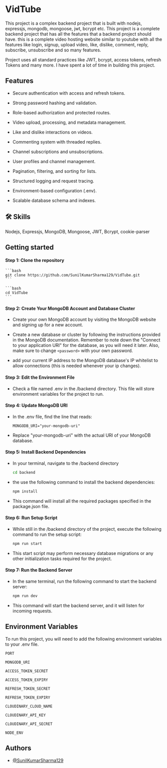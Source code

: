 # VidTube

This project is a complex backend project that is built with nodejs, expressjs, mongodb, mongoose, jwt, bcrypt etc. This project is a complete backend project that has all the features that a backend project should have. this is a complete video hosting website similar to youtube with all the features like login, signup, upload video, like, dislike, comment, reply, subscribe, unsubscribe and so many features.

Project uses all standard practices like JWT, bcrypt, access tokens, refresh Tokens and many more. I have spent a lot of time in building this project.

## Features

- Secure authentication with access and refresh tokens.

- Strong password hashing and validation.

- Role-based authorization and protected routes.

- Video upload, processing, and metadata management.

- Like and dislike interactions on videos.

- Commenting system with threaded replies.

- Channel subscriptions and unsubscriptions.

- User profiles and channel management.

- Pagination, filtering, and sorting for lists.

- Structured logging and request tracing.

- Environment-based configuration (.env).

- Scalable database schema and indexes.

## 🛠 Skills
Nodejs, Expressjs, MongoDB, Mongoose, JWT, Bcrypt, cookie-parser



## Getting started
#### Step 1: Clone the repository

    ```bash
    git clone https://github.com/SunilKumarSharma129/VidTube.git
    ```

    ```bash
    cd VidTube
    ```

#### Step 2: Create Your MongoDB Account and Database Cluster

- Create your own MongoDB account by visiting the MongoDB website and signing up for a new account.

- Create a new database or cluster by following the instructions provided in the MongoDB documentation. Remember to note down the "Connect to your application URI" for the database, as you will need it later. Also, make sure to change `<password>` with your own password.

- add your current IP address to the MongoDB database's IP whitelist to allow connections (this is needed whenever your ip changes).

#### Step 3: Edit the Environment File

- Check a file named .env in the /backend directory. This file will store environment variables for the project to run.

#### Step 4: Update MongoDB URI

- In the .env file, find the line that reads:

    `MONGODB_URI="your-mongodb-uri"`

- Replace "your-mongodb-uri" with the actual URI of your MongoDB database.

#### Step 5: Install Backend Dependencies

- In your terminal, navigate to the /backend directory

    ```bash
    cd backend
    ```

- the use the following command to install the backend dependencies:

    ```bash
    npm install
    ```

- This command will install all the required packages specified in the package.json file.

#### Step 6: Run Setup Script

- While still in the /backend directory of the project, execute the following command to run the setup script:

    ```bash
    npm run start
    ```

- This start script may perform necessary database migrations or any other initialization tasks required for the project.

#### Step 7: Run the Backend Server

- In the same terminal, run the following command to start the backend server:

    ```bash
    npm run dev
    ```

- This command will start the backend server, and it will listen for incoming requests.


## Environment Variables

To run this project, you will need to add the following environment variables to your .env file.

`PORT`

`MONGODB_URI`  

`ACCESS_TOKEN_SECRET`

`ACCESS_TOKEN_EXPIRY` 

`REFRESH_TOKEN_SECRET` 

`REFRESH_TOKEN_EXPIRY` 

`CLOUDINARY_CLOUD_NAME` 

`CLOUDINARY_API_KEY` 

`CLOUDINARY_API_SECRET` 

`NODE_ENV` 



## Authors

- [@SunilKumarSharma129](https://github.com/SunilKumarSharma129)

